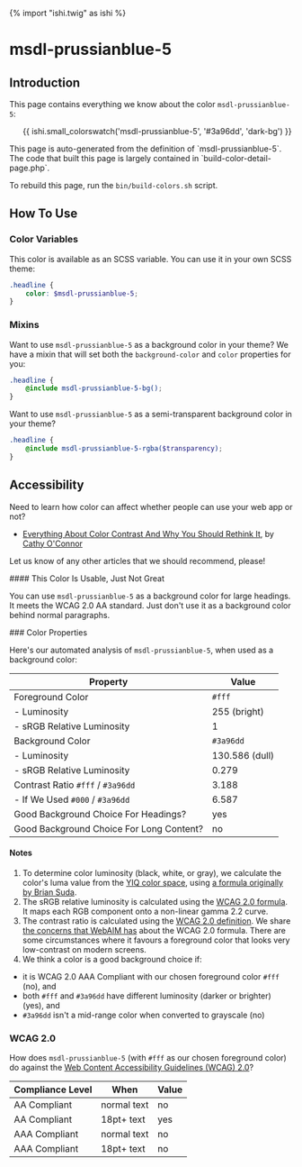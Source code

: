 {% import "ishi.twig" as ishi %}
# msdl-prussianblue-5

## Introduction

This page contains everything we know about the color `msdl-prussianblue-5`:

<div class="grid">
    <div class="cell">
        <div class="swatch">
            <ul>
                {{ ishi.small_colorswatch('msdl-prussianblue-5', '#3a96dd', 'dark-bg') }}
            </ul>
        </div>
    </div>
</div>

<div class="callout attention" markdown="1">
This page is auto-generated from the definition of `msdl-prussianblue-5`. The code that built this page is largely contained in `build-color-detail-page.php`.

To rebuild this page, run the `bin/build-colors.sh` script.
</div>

## How To Use

### Color Variables

This color is available as an SCSS variable. You can use it in your own SCSS theme:

```scss
.headline {
    color: $msdl-prussianblue-5;
}
```

### Mixins

Want to use `msdl-prussianblue-5` as a background color in your theme? We have a mixin that will set both the `background-color` and `color` properties for you:

```scss
.headline {
    @include msdl-prussianblue-5-bg();
}
```

Want to use `msdl-prussianblue-5` as a semi-transparent background color in your theme?

```scss
.headline {
    @include msdl-prussianblue-5-rgba($transparency);
}
```

## Accessibility

Need to learn how color can affect whether people can use your web app or not?

* [Everything About Color Contrast And Why You Should Rethink It](https://www.smashingmagazine.com/2014/10/color-contrast-tips-and-tools-for-accessibility/), by [Cathy O'Connor](http://www.twitter.com/cagocon)

Let us know of any other articles that we should recommend, please!
<div class="callout warning" markdown="1">
#### This Color Is Usable, Just Not Great

You can use `msdl-prussianblue-5` as a background color for large headings. It meets the WCAG 2.0 AA standard. Just don't use it as a background color behind normal paragraphs.
</div>
### Color Properties

Here's our automated analysis of `msdl-prussianblue-5`, when used as a background color:

Property | Value
---------|------
Foreground Color | `#fff`
- Luminosity | 255 (bright)
- sRGB Relative Luminosity | 1
Background Color | `#3a96dd`
- Luminosity | 130.586 (dull)
- sRGB Relative Luminosity | 0.279
Contrast Ratio `#fff` / `#3a96dd` | 3.188
- If We Used `#000` / `#3a96dd` | 6.587
Good Background Choice For Headings? | yes
Good Background Choice For Long Content? | no

#### Notes

1. To determine color luminosity (black, white, or gray), we calculate the color's luma value from the [YIQ color space](https://en.wikipedia.org/wiki/YIQ), using [a formula originally by Brian Suda](https://24ways.org/2010/calculating-color-contrast/).
1. The sRGB relative luminosity is calculated using the [WCAG 2.0 formula](https://www.w3.org/TR/WCAG20/#relativeluminancedef). It maps each RGB component onto a non-linear gamma 2.2 curve.
1. The contrast ratio is calculated using the [WCAG 2.0 definition](https://www.w3.org/TR/2008/REC-WCAG20-20081211/#contrast-ratiodef). We share [the concerns that WebAIM has](http://webaim.org/blog/wcag-2-1-feedback/) about the WCAG 2.0 formula. There are some circumstances where it favours a foreground color that looks very low-contrast on modern screens.
1. We think a color is a good background choice if:
  - it is WCAG 2.0 AAA Compliant with our chosen foreground color `#fff` (no), and
  - both `#fff` and `#3a96dd` have different luminosity (darker or brighter) (yes), and
  - `#3a96dd` isn't a mid-range color when converted to grayscale (no)

### WCAG 2.0

How does `msdl-prussianblue-5` (with `#fff` as our chosen foreground color) do against the [Web Content Accessibility Guidelines (WCAG) 2.0](https://www.w3.org/TR/WCAG20/)?

Compliance Level | When | Value
-----------------|------|------
AA Compliant | normal text | no
AA Compliant | 18pt+ text | yes
AAA Compliant | normal text | no
AAA Compliant | 18pt+ text | no